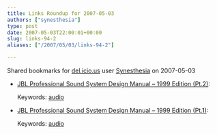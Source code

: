 ```yaml
---
title: Links Roundup for 2007-05-03
authors: ["synesthesia"]
type: post
date: 2007-05-03T22:00:01+00:00
slug: links-94-2 
aliases: ["/2007/05/03/links-94-2"]

---
```

Shared bookmarks for [del.icio.us][1] user [Synesthesia][2] on 2007-05-03

  * [JBL Professional Sound System Design Manual &#8211; 1999 Edition (Pt.2)][3]:
  
    Keywords: [audio][4]
  * [JBL Professional Sound System Design Manual &#8211; 1999 Edition (Pt.1)][5]:
  
    Keywords: [audio][4]

 [1]: https://del.icio.us/
 [2]: https://del.icio.us/synesthesia
 [3]: https://www.jblpro.com/pub/manuals/pssdm_2.pdf "https://www.jblpro.com/pub/manuals/pssdm_2.pdf"
 [4]: https://del.icio.us/synesthesia/audio
 [5]: https://www.jblpro.com/pub/manuals/pssdm_1.pdf "https://www.jblpro.com/pub/manuals/pssdm_1.pdf"